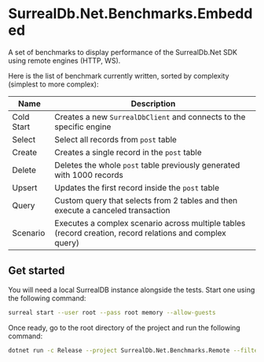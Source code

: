 # SurrealDb.Net.Benchmarks.Embedded

A set of benchmarks to display performance of the SurrealDb.Net SDK using remote engines (HTTP, WS).

Here is the list of benchmark currently written, sorted by complexity (simplest to more complex):

| Name       | Description                                                                                              |
| ---------- | -------------------------------------------------------------------------------------------------------- |
| Cold Start | Creates a new `SurrealDbClient` and connects to the specific engine                                      |
| Select     | Select all records from `post` table                                                                     |
| Create     | Creates a single record in the `post` table                                                              |
| Delete     | Deletes the whole `post` table previously generated with 1000 records                                    |
| Upsert     | Updates the first record inside the `post` table                                                         |
| Query      | Custom query that selects from 2 tables and then execute a canceled transaction                          |
| Scenario   | Executes a complex scenario across multiple tables (record creation, record relations and complex query) |

## Get started

You will need a local SurrealDB instance alongside the tests. Start one using the following command:

```sh
surreal start --user root --pass root memory --allow-guests
```

Once ready, go to the root directory of the project and run the following command:

```sh
dotnet run -c Release --project SurrealDb.Net.Benchmarks.Remote --filter '*'
```
